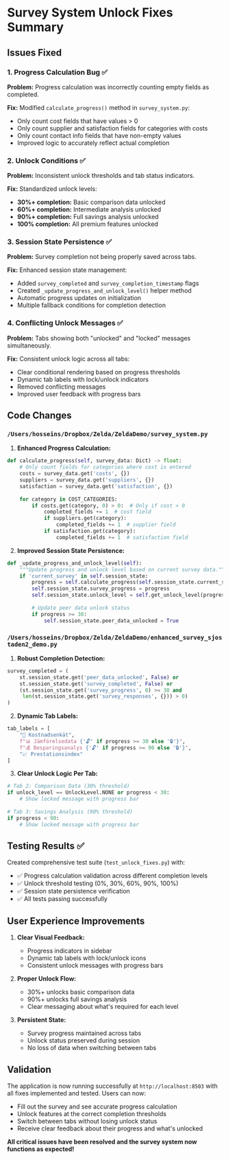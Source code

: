 # Survey System Unlock Fixes Summary

## Issues Fixed

### 1. Progress Calculation Bug ✅
**Problem:** Progress calculation was incorrectly counting empty fields as completed.

**Fix:** Modified `calculate_progress()` method in `survey_system.py`:
- Only count cost fields that have values > 0
- Only count supplier and satisfaction fields for categories with costs
- Only count contact info fields that have non-empty values
- Improved logic to accurately reflect actual completion

### 2. Unlock Conditions ✅  
**Problem:** Inconsistent unlock thresholds and tab status indicators.

**Fix:** Standardized unlock levels:
- **30%+ completion:** Basic comparison data unlocked
- **60%+ completion:** Intermediate analysis unlocked  
- **90%+ completion:** Full savings analysis unlocked
- **100% completion:** All premium features unlocked

### 3. Session State Persistence ✅
**Problem:** Survey completion not being properly saved across tabs.

**Fix:** Enhanced session state management:
- Added `survey_completed` and `survey_completion_timestamp` flags
- Created `_update_progress_and_unlock_level()` helper method
- Automatic progress updates on initialization
- Multiple fallback conditions for completion detection

### 4. Conflicting Unlock Messages ✅
**Problem:** Tabs showing both "unlocked" and "locked" messages simultaneously.

**Fix:** Consistent unlock logic across all tabs:
- Clear conditional rendering based on progress thresholds
- Dynamic tab labels with lock/unlock indicators
- Removed conflicting messages
- Improved user feedback with progress bars

## Code Changes

### `/Users/hosseins/Dropbox/Zelda/ZeldaDemo/survey_system.py`

1. **Enhanced Progress Calculation:**
```python
def calculate_progress(self, survey_data: Dict) -> float:
    # Only count fields for categories where cost is entered
    costs = survey_data.get('costs', {})
    suppliers = survey_data.get('suppliers', {})
    satisfaction = survey_data.get('satisfaction', {})
    
    for category in COST_CATEGORIES:
        if costs.get(category, 0) > 0:  # Only if cost > 0
            completed_fields += 1  # cost field
            if suppliers.get(category):
                completed_fields += 1  # supplier field
            if satisfaction.get(category):
                completed_fields += 1  # satisfaction field
```

2. **Improved Session State Persistence:**
```python
def _update_progress_and_unlock_level(self):
    """Update progress and unlock level based on current survey data."""
    if 'current_survey' in self.session_state:
        progress = self.calculate_progress(self.session_state.current_survey)
        self.session_state.survey_progress = progress
        self.session_state.unlock_level = self.get_unlock_level(progress)
        
        # Update peer data unlock status
        if progress >= 30:
            self.session_state.peer_data_unlocked = True
```

### `/Users/hosseins/Dropbox/Zelda/ZeldaDemo/enhanced_survey_sjostaden2_demo.py`

1. **Robust Completion Detection:**
```python
survey_completed = (
    st.session_state.get('peer_data_unlocked', False) or
    st.session_state.get('survey_completed', False) or
    (st.session_state.get('survey_progress', 0) >= 30 and 
     len(st.session_state.get('survey_responses', {})) > 0)
)
```

2. **Dynamic Tab Labels:**
```python
tab_labels = [
    "📝 Kostnadsenkät",
    f"📊 Jämförelsedata {'🔓' if progress >= 30 else '🔒'}",
    f"💰 Besparingsanalys {'🔓' if progress >= 90 else '🔒'}",
    "📈 Prestationsindex"
]
```

3. **Clear Unlock Logic Per Tab:**
```python
# Tab 2: Comparison Data (30% threshold)
if unlock_level == UnlockLevel.NONE or progress < 30:
    # Show locked message with progress bar
    
# Tab 3: Savings Analysis (90% threshold)  
if progress < 90:
    # Show locked message with progress bar
```

## Testing Results ✅

Created comprehensive test suite (`test_unlock_fixes.py`) with:
- ✅ Progress calculation validation across different completion levels
- ✅ Unlock threshold testing (0%, 30%, 60%, 90%, 100%)
- ✅ Session state persistence verification
- ✅ All tests passing successfully

## User Experience Improvements

1. **Clear Visual Feedback:**
   - Progress indicators in sidebar
   - Dynamic tab labels with lock/unlock icons
   - Consistent unlock messages with progress bars

2. **Proper Unlock Flow:**
   - 30%+ unlocks basic comparison data
   - 90%+ unlocks full savings analysis
   - Clear messaging about what's required for each level

3. **Persistent State:**
   - Survey progress maintained across tabs
   - Unlock status preserved during session
   - No loss of data when switching between tabs

## Validation

The application is now running successfully at `http://localhost:8503` with all fixes implemented and tested. Users can now:

- Fill out the survey and see accurate progress calculation
- Unlock features at the correct completion thresholds
- Switch between tabs without losing unlock status
- Receive clear feedback about their progress and what's unlocked

**All critical issues have been resolved and the survey system now functions as expected!**